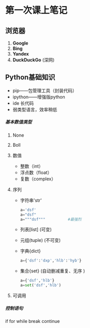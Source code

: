 # 第一次课上笔记

## 浏览器

1. **Google**
2. **Bing**
3. **Yandex**
4. **DuckDuckGo**    (深网)

## Python基础知识

+ pip——包管理工具（封装代码）
+ ipython——增强版python
+ ide   长代码
+ 弱类型语言，效率稍低

##### 基本数值类型

1. None

2. Boll

3. 数值

   + 整数（int）
   + 浮点数（float）
   + 复数（complex）

4. 序列

   + 字符串'str'

     ```python
     a='dsf'
     a="dsf"
     a="""dsf"""          #最强烈
     ```

   + 列表[list]             (可变) 

   + 元组(tuple)         (不可变)

   + 字典{dict}

     ```python
     a={'dsf':'dxp','hlb':'hyb'}
     ```

   + 集合{set}              (自动删减重复、无序 )

     ```python
     a={'dsf','hlb'}
     a=set('dsf','hlb')
     ```

6. 可调用

##### 控制语句

if    for   while   break    continue
